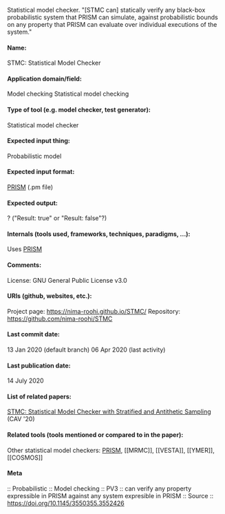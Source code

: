 Statistical model checker.
"[STMC can] statically verify any black-box probabilistic system that PRISM can simulate, against probabilistic bounds on any property that PRISM can evaluate over individual executions of the system."

#### Name:
STMC: Statistical Model Checker

#### Application domain/field:
Model checking
Statistical model checking

#### Type of tool (e.g. model checker, test generator):
Statistical model checker

#### Expected input thing:
Probabilistic model

#### Expected input format:
[PRISM](Formats/PRISM%20language.md) (.pm file)

#### Expected output:
? ("Result: true" or "Result: false"?)

#### Internals (tools used, frameworks, techniques, paradigms, ...):
Uses [PRISM](PRISM.md)

#### Comments:
License: GNU General Public License v3.0

#### URIs (github, websites, etc.):
Project page: https://nima-roohi.github.io/STMC/
Repository: https://github.com/nima-roohi/STMC

#### Last commit date:
13 Jan 2020 (default branch)
06 Apr 2020 (last activity)

#### Last publication date:
14 July 2020

#### List of related papers:
[STMC: Statistical Model Checker with Stratified and Antithetic Sampling](https://doi.org/10.1007/978-3-030-53291-8_23) (CAV '20)

#### Related tools (tools mentioned or compared to in the paper):
Other statistical model checkers: [PRISM](PRISM.md), [[MRMC]], [[VESTA]], [[YMER]], [[COSMOS]]

#### Meta
:: Probabilistic
:: Model checking
:: PV3 :: can verify any property expressible in PRISM against any system expresible in PRISM
:: Source :: https://doi.org/10.1145/3550355.3552426
